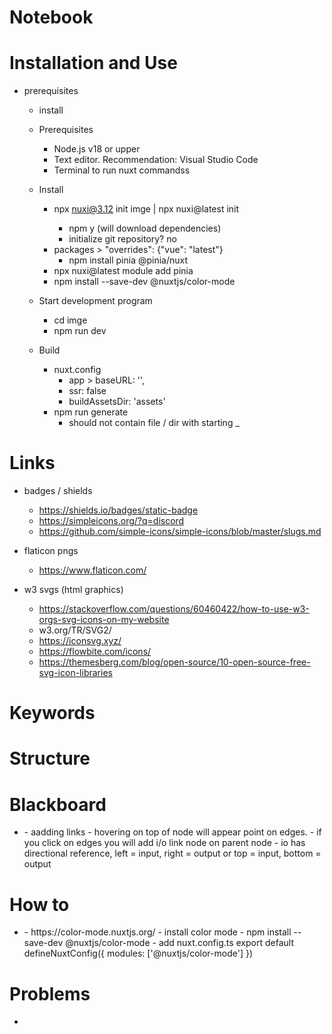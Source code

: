 # Notebook

# Installation and Use
- prerequisites
    - install
    -   Prerequisites
        - Node.js v18 or upper
        - Text editor. Recommendation: Visual Studio Code
        - Terminal to run nuxt commandss

    -   Install
        - npx nuxi@3.12 init imge | npx nuxi@latest init <project-name>
            - npm y (will download dependencies)
            - initialize git repository? no 
        - packages > "overrides": {"vue": "latest"}
            - npm install pinia @pinia/nuxt
        - npx nuxi@latest module add pinia
        - npm install --save-dev @nuxtjs/color-mode

    -   Start development program
        - cd imge
        - npm run dev

    - Build
        - nuxt.config
            - app > baseURL: '',
            - ssr: false
            - buildAssetsDir: 'assets'
        - npm run generate
            - should not contain file / dir with starting _


# Links
- badges / shields
    - https://shields.io/badges/static-badge
    - https://simpleicons.org/?q=discord
    - https://github.com/simple-icons/simple-icons/blob/master/slugs.md

- flaticon pngs
    - https://www.flaticon.com/

- w3 svgs (html graphics)
    - https://stackoverflow.com/questions/60460422/how-to-use-w3-orgs-svg-icons-on-my-website
    - w3.org/TR/SVG2/
    - https://iconsvg.xyz/
    - https://flowbite.com/icons/
    - https://themesberg.com/blog/open-source/10-open-source-free-svg-icon-libraries



# Keywords

# Structure

# Blackboard
- <function descriptions>
    - aadding links
        - hovering on top of node will appear point on edges.
        - if you click on edges you will add i/o link node on parent node
        - io has directional reference, left = input, right = output or top = input, bottom = output

# How to
- <adding color mode>
    - https://color-mode.nuxtjs.org/
    - install color mode
        - npm install --save-dev @nuxtjs/color-mode
    - add nuxt.config.ts 
    export default defineNuxtConfig({
        modules: ['@nuxtjs/color-mode']
        })



# Problems
- <problem>

